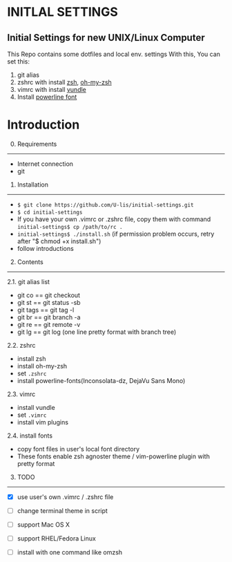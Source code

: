 INITLAL SETTINGS
==================
Initial Settings for new UNIX/Linux Computer
--------------

This Repo contains some dotfiles and local env. settings
With this, You can set this:
 1. git alias
 2. zshrc with install [zsh](http://www.zsh.org/), [oh-my-zsh](https://github.com/robbyrussell/oh-my-zsh)
 3. vimrc with install [vundle](https://github.com/gmarik/Vundle.vim)
 4. Install [powerline font](https://github.com/Lokaltog/powerline-fonts)





Introduction
===============
0. Requirements
-------------
  - Internet connection
  - git


1. Installation
---------------
 - `$ git clone https://github.com/U-lis/initial-settings.git`
 - `$ cd initial-settings`
 - If you have your own .vimrc or .zshrc file, copy them with command `initial-settings$ cp /path/to/rc .` 
 - `initial-settings$ ./install.sh` (if permission problem occurs, retry after "$ chmod +x install.sh")
 - follow introductions


2. Contents
-----------
2.1. git alias list
  * git co == git checkout
  * git st == git status -sb
  * git tags == git tag -l
  * git br == git branch -a
  * git re == git remote -v
  * git lg == git log (one line pretty format with branch tree)


2.2. zshrc
  * install zsh
  * install oh-my-zsh
  * set `.zshrc`
  * install powerline-fonts(Inconsolata-dz, DejaVu Sans Mono)


2.3. vimrc
  * install vundle
  * set `.vimrc`
  * install vim plugins


2.4. install fonts
  * copy font files in user's local font directory
  * These fonts enable zsh agnoster theme / vim-powerline plugin with pretty format


3. TODO
--------
 - [x] use user's own .vimrc / .zshrc file 
 - [ ] change terminal theme in script
 - [ ] support Mac OS X
 - [ ] support RHEL/Fedora Linux
 - [ ] install with one command like omzsh

